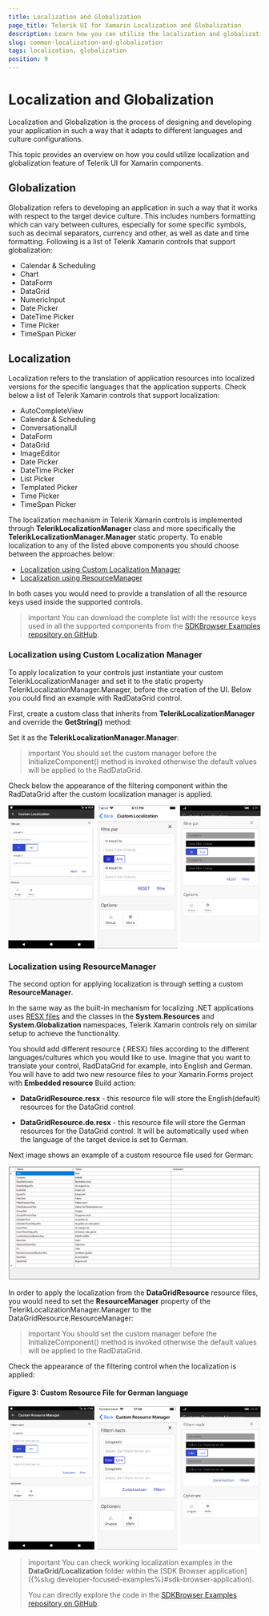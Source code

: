 ```yaml
---
title: Localization and Globalization
page_title: Telerik UI for Xamarin Localization and Globalization
description: Learn how you can utilize the localization and globalization features of the Telerik UI for Xamarin components. For more information, check our detailed Xamarin.Forms documentation.
slug: common-localization-and-globalization
tags: localization, globalization
position: 9
---
```


# Localization and Globalization

Localization and Globalization is the process of designing and developing your application in such a way that it adapts to different languages and culture configurations. 

This topic provides an overview on how you could utilize localization and globalization feature of Telerik UI for Xamarin components.

## Globalization

Globalization refers to developing an application in such a way that it works with respect to the target device culture. This includes numbers formatting which can vary between cultures, especially for some specific symbols, such as decimal separators, currency and other, as well as date and time formatting. Following is a list of Telerik Xamarin controls that support globalization:

* Calendar &amp; Scheduling
* Chart
* DataForm
* DataGrid
* NumericInput
* Date Picker
* DateTime Picker
* Time Picker
* TimeSpan Picker

## Localization

Localization refers to the translation of application resources into localized versions for the specific languages that the application supports. Check below a list of Telerik Xamarin controls that support localization:

* AutoCompleteView
* Calendar &amp; Scheduling
* ConversationalUI
* DataForm
* DataGrid
* ImageEditor
* Date Picker
* DateTime Picker
* List Picker
* Templated Picker
* Time Picker
* TimeSpan Picker

The localization mechanism in Telerik Xamarin controls is implemented through **TelerikLocalizationManager** class and more specifically the **TelerikLocalizationManager.Manager** static property. To enable localization to any of the listed above components you should choose between the approaches below:

* [Localization using Custom Localization Manager](#localization-using-custom-localization-manager)
* [Localization using ResourceManager](#localization-using-resourcemanager)

In both cases you would need to provide a translation of all the resource keys used inside the supported controls.

>important You can download the complete list with the resource keys used in all the supported components from the [SDKBrowser Examples repository on GitHub](https://github.com/telerik/xamarin-forms-sdk/tree/master/XamarinSDK/SDKBrowser/SDKBrowser/LocalizationResources). 

### Localization using Custom Localization Manager

To apply localization to your controls just instantiate your custom TelerikLocalizationManager and set it to the static property TelerikLocalizationManager.Manager, before the creation of the UI. Below you could find an example with RadDataGrid control.

First, create a custom class that inherits from **TelerikLocalizationManager** and override the **GetString()** method:

<snippet id='datagrid-custom-localizationmanager-csharp'/>

Set it as the **TelerikLocalizationManager.Manager**:

<snippet id='datagrid-setting-the-custom-manager-csharp'/>

>important You should set the custom manager before the InitializeComponent() method is invoked otherwise the default values will be applied to the RadDataGrid.

Check below the appearance of the filtering component within the RadDataGrid after the custom localization manager is applied.

![custom localization manager](images/datagrid_localization.png)

### Localization using ResourceManager

The second option for applying localization is through setting a custom **ResourceManager**.

In the same way as the built-in mechanism for localizing .NET applications uses [RESX files](https://docs.microsoft.com/en-us/previous-versions/visualstudio/visual-studio-2008/ekyft91f(v=vs.90)) and the classes in the **System.Resources** and **System.Globalization** namespaces, Telerik Xamarin controls rely on similar setup to achieve the functionality.

You should add different resource (.RESX) files according to the different languages/cultures which you would like to use. Imagine that you want to translate your control, RadDataGrid for example, into English and German. You will have to add two new resource files to your Xamarin.Forms project with **Embedded resource** Build action:

* **DataGridResource.resx** - this resource file will store the English(default) resources for the DataGrid control.

* **DataGridResource.de.resx** - this resource file will store the German resources for the DataGrid control. It will be automatically used when the language of the target device is set to German.

Next image shows an example of a custom resource file used for German:

![custom resource file](images/datagrid_resourcesfile.png)

In order to apply the localization from the **DataGridResource** resource files, you would need to set the **ResourceManager** property of the TelerikLocalizationManager.Manager to the DataGridResource.ResourceManager: 

<snippet id='datagrid-setting-the-custom-resource-manager-csharp' />

>important You should set the custom manager before the InitializeComponent() method is invoked otherwise the default values will be applied to the RadDataGrid.

Check the appearance of the filtering control when the localization is applied:

#### Figure 3: Custom Resource File for German language
![custom resource manager](images/datagrid_resourcemanager.png)

>important You can check working localization examples in the **DataGrid/Localization** folder within the [SDK Browser application]({%slug developer-focused-examples%}#sdk-browser-application).
>
>You can directly explore the code in the [SDKBrowser Examples repository on GitHub](https://github.com/telerik/xamarin-forms-sdk/tree/master/XamarinSDK/SDKBrowser/SDKBrowser/Examples/DataGridControl/LocalizationCategory).
